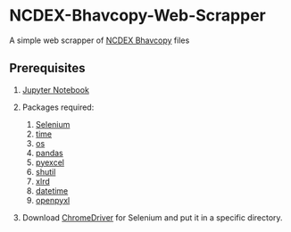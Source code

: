 # NCDEX-Bhavcopy-Web-Scrapper
A simple web scrapper of [NCDEX Bhavcopy](https://www.ncdex.com/MarketData/BhavCopy.aspx) files

## Prerequisites

1. [Jupyter Notebook](https://www.anaconda.com/distribution/)

2. Packages required:
    1. [Selenium](https://anaconda.org/conda-forge/selenium)
    2. [time](https://anaconda.org/conda-forge/time)
    3. [os](https://anaconda.org/jmcmurray/os)
    4. [pandas](https://anaconda.org/anaconda/pandas)
    5. [pyexcel](https://anaconda.org/conda-forge/pyexcel)
    6. [shutil](https://anaconda.org/conda-forge/pytest-shutil)
    7. [xlrd](https://anaconda.org/anaconda/xlrd)
    8. [datetime](https://anaconda.org/trentonoliphant/datetime)
    9. [openpyxl](https://anaconda.org/anaconda/openpyxl)


3. Download [ChromeDriver](https://chromedriver.chromium.org/) for Selenium and put it in a specific directory.
